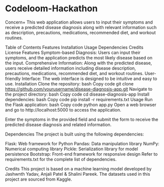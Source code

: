 # Codeloom-Hackathon
Concern+
This web application allows users to input their symptoms and receive a predicted disease diagnosis along with relevant information such as description, precautions, medications, recommended diet, and workout routines.

Table of Contents
Features
Installation
Usage
Dependencies
Credits
License
Features
Symptom-based Diagnosis: Users can input their symptoms, and the application predicts the most likely disease based on the input.
Comprehensive Information: Along with the predicted disease, users receive detailed information including disease description, precautions, medications, recommended diet, and workout routines.
User-friendly Interface: The web interface is designed to be intuitive and easy to use.
Installation
Clone the repository:
bash
Copy code
git clone https://github.com/yourusername/disease-diagnosis-app.git
Navigate to the project directory:
bash
Copy code
cd disease-diagnosis-app
Install dependencies:
bash
Copy code
pip install -r requirements.txt
Usage
Run the Flask application:
bash
Copy code
python app.py
Open a web browser and go to http://localhost:5000 to access the application.

Enter the symptoms in the provided field and submit the form to receive the predicted disease diagnosis and related information.

Dependencies
The project is built using the following dependencies:

Flask: Web framework for Python
Pandas: Data manipulation library
NumPy: Numerical computing library
Pickle: Serialization library for model persistence
Bootstrap: Front-end framework for responsive design
Refer to requirements.txt for the complete list of dependencies.

Credits
This project is based on a machine learning model developed by Jashwnth Yadav, Anjali Patel & Shalini Pareek.
The datasets used in this project are sourced from Kaggle.
